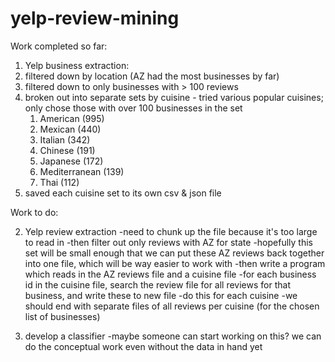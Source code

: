 # yelp-review-mining

Work completed so far:

1. Yelp business extraction:
  1. filtered down by location (AZ had the most businesses by far)
  2. filtered down to only businesses with > 100 reviews
  3. broken out into separate sets by cuisine
    - tried various popular cuisines; only chose those with over 100 businesses in the set
      1. American (995)
      2. Mexican (440)
      3. Italian (342)
      4. Chinese (191)
      5. Japanese (172)
      6. Mediterranean (139)
      7. Thai (112)
  4. saved each cuisine set to its own csv & json file
 
 
Work to do: 
  
2. Yelp review extraction
  -need to chunk up the file because it's too large to read in
  -then filter out only reviews with AZ for state
    -hopefully this set will be small enough that we can put these AZ reviews back together into one file, which will be way easier to work with
  -then write a program which reads in the AZ reviews file and a cuisine file
    -for each business id in the cuisine file, search the review file for all reviews for that business, and write these to new file
    -do this for each cuisine
    -we should end with separate files of all reviews per cuisine (for the chosen list of businesses)
    
3. develop a classifier
  -maybe someone can start working on this? we can do the conceptual work even without the data in hand yet
